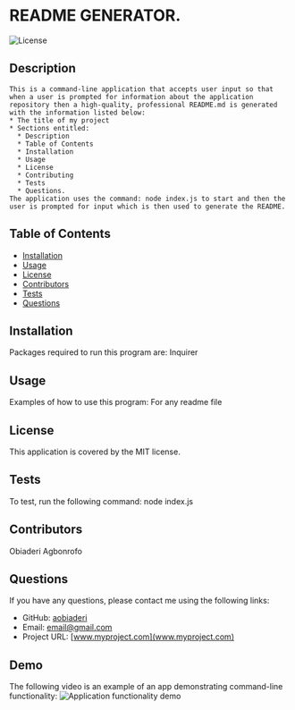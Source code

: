 # README GENERATOR.

  ![License](https://img.shields.io/badge/license-MIT-blue.svg)
  
  ## Description
    This is a command-line application that accepts user input so that when a user is prompted for information about the application repository then a high-quality, professional README.md is generated with the information listed below:
    * The title of my project 
    * Sections entitled:
      * Description 
      * Table of Contents 
      * Installation 
      * Usage 
      * License 
      * Contributing 
      * Tests 
      * Questions.
    The application uses the command: node index.js to start and then the user is prompted for input which is then used to generate the README.

  ## Table of Contents
  - [Installation](#installation)
  - [Usage](#usage)
  - [License](#license)
  - [Contributors](#contributors)
  - [Tests](#tests)
  - [Questions](#questions)

  ## Installation
  Packages required to run this program are: Inquirer
  
  ## Usage
  Examples of how to use this program: For any readme file 

  ## License
  This application is covered by the MIT license.

  ## Tests
  To test, run the following command: node index.js
  
  ## Contributors
  Obiaderi Agbonrofo

  ## Questions
  If you have any questions, please contact me using the following links:
  
  - GitHub: [aobiaderi](https://github.com/aobiaderi)
  - Email: [email@gmail.com](mailto:email@gmail.com)
  - Project URL: [www.myproject.com](www.myproject.com)

  ## Demo
  The following video is an example of an app demonstrating command-line functionality:
  ![Application functionality demo](https://drive.google.com/file/d/1kcyomC42f5wZTWHE1EsIpQK1-VELdweD/view)
